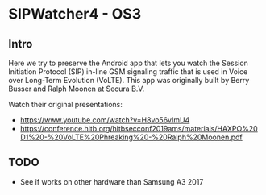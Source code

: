 # SIPWatcher4 - OS3

## Intro

Here we try to preserve the Android app that lets you watch the Session Initiation Protocol (SIP)
in-line GSM signaling traffic that is used in Voice over Long-Term Evolution (VoLTE).
This app was originally built by Berry Busser and Ralph Moonen at Secura B.V.

Watch their original presentations:
* https://www.youtube.com/watch?v=H8vo56vImU4
* https://conference.hitb.org/hitbsecconf2019ams/materials/HAXPO%20D1%20-%20VoLTE%20Phreaking%20-%20Ralph%20Moonen.pdf

## TODO
* See if works on other hardware than Samsung A3 2017


